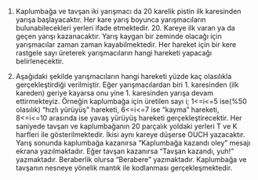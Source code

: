 1. Kaplumbağa ve tavşan iki yarışmacı da 20 karelik pistin ilk karesinden yarışa
başlayacaktır. Her kare yarış boyunca yarışmacıların bulunabilecekleri yerleri ifade
etmektedir. 20. Kareye ilk varan ya da geçen yarışı kazanacaktır. Yarış kaygan bir zeminde
olacağı için yarışmacılar zaman zaman kayabilmektedir. Her hareket için bir kere rastgele sayı
üreterek yarışmacıların hangi hareketi yapacağı belirlenecektir.

2. Aşağıdaki şekilde yarışmacıların hangi hareketi yüzde kaç olasılıkla gerçekleştirdiği
verilmiştir.        Eğer yarışmacılardan biri 1. karesinden (ilk kareden) geriye kayarsa onu yine 1.
karesinden yarışa devam ettirmekteyiz.
Örneğin kaplumbağa için üretilen sayı i; 1<=i<=5 ise(%50 olasılık) “hızlı yürüyüş” hareketi,
6<=i<=7 ise “kayma” hareketi, 8<=i<=10 arasında ise yavaş yürüyüş hareketi gerçekleştirecektir.
Her saniyede tavşan ve kaplumbağanın 20 parçalık yoldaki yerleri T ve K
harfleri ile gösterilmektedir. İkisi aynı kareye düşerse OUCH yazacaktır.
Yarış sonunda kaplumbağa kazanırsa “Kaplumbağa kazandı oley” mesajı ekrana yazılmaktadır.
Eğer tavşan kazanırsa “Tavşan kazandı, yuh!” yazmaktadır. Beraberlik olursa “Berabere”
yazmaktadır.
Kaplumbağa ve tavşanın nesneye yönelik mantık ile kodlanması gerçekleşmektedir.






